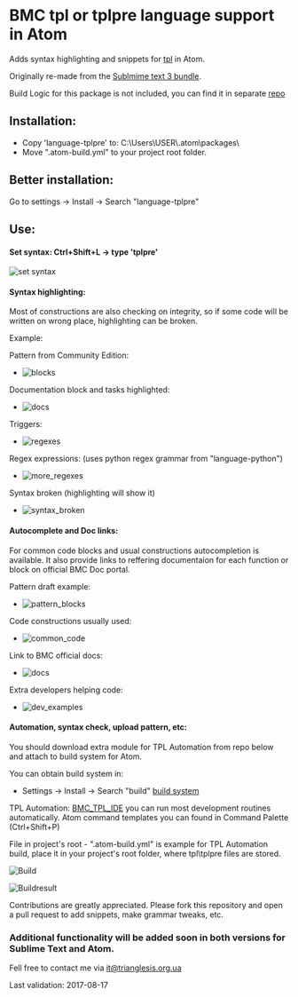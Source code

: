 # BMC tpl or tplpre language support in Atom

Adds syntax highlighting and snippets for [tpl](https://docs.bmc.com/docs/display/DISCO111/The+Pattern+Language+TPL) in Atom.

Originally re-made from the [Sublmime text 3 bundle](https://github.com/triaglesis/bmc_tpl).

Build Logic for this package is not included, you can find it in separate [repo](https://github.com/triaglesis/BMC_TPL_IDE)

## Installation:

- Copy 'language-tplpre' to: C:\Users\USER\\.atom\packages\
- Move ".atom-build.yml" to your project root folder.

## Better installation:

Go to settings -> Install -> Search "language-tplpre"

## Use:

####  Set syntax: Ctrl+Shift+L -> type 'tplpre'

![set syntax](https://github.com/triaglesis/trianglesis.github.io/blob/master/Atom_language_tpl_pics/tpl_set_syntax.gif)

#### Syntax highlighting:

Most of constructions are also checking on integrity,
so if some code will be written on wrong place, highlighting can be broken.

Example:

Pattern from Community Edition:
- ![blocks](https://github.com/triaglesis/trianglesis.github.io/blob/master/Atom_language_tpl_pics/TPL_Syntax_example_1.png)

Documentation block and tasks highlighted:
- ![docs](https://github.com/triaglesis/trianglesis.github.io/blob/master/Atom_language_tpl_pics/TPL_Syntax_example_2.png)

Triggers:
- ![regexes](https://github.com/triaglesis/trianglesis.github.io/blob/master/Atom_language_tpl_pics/TPL_Syntax_example_3.png)

Regex expressions:
(uses python regex grammar from "language-python")
- ![more_regexes](https://github.com/triaglesis/trianglesis.github.io/blob/master/Atom_language_tpl_pics/TPL_Syntax_example_4.png)


Syntax broken
(highlighting will show it)
- ![syntax_broken](https://github.com/triaglesis/trianglesis.github.io/blob/master/Atom_language_tpl_pics/tpl_syntax_broken.gif)


#### Autocomplete and Doc links:

For common code blocks and usual constructions autocompletion is available.
It also provide links to reffering documentaion for each function or block on official BMC Doc portal.

Pattern draft example:
- ![pattern_blocks](https://github.com/triaglesis/trianglesis.github.io/blob/master/Atom_language_tpl_pics/tpl_autocomplete_pattern.gif)

Code constructions usually used:
- ![common_code](https://github.com/triaglesis/trianglesis.github.io/blob/master/Atom_language_tpl_pics/tpl_autocomplete_versions.gif)

Link to BMC official docs:
- ![docs](https://github.com/triaglesis/trianglesis.github.io/blob/master/Atom_language_tpl_pics/tpl_autocomplete_model_docs.gif)

Extra developers helping code:
- ![dev_examples](https://github.com/triaglesis/trianglesis.github.io/blob/master/Atom_language_tpl_pics/tpl_autocomplete_debug.gif)


####  Automation, syntax check, upload pattern, etc:

You should download extra module for TPL Automation
from repo below and attach to build system for Atom.

You can obtain build system in:
- Settings -> Install -> Search "build"
[build system](https://atom.io/packages/build)


TPL Automation: [BMC_TPL_IDE](https://github.com/triaglesis/BMC_TPL_IDE) you can run most development routines automatically.
Atom command templates you can found in Command Palette (Ctrl+Shift+P)

File in project's root - ".atom-build.yml" is example for TPL Automation build,
place it in your project's root folder, where tpl\tplpre files are stored.


![Build](https://github.com/triaglesis/trianglesis.github.io/blob/master/Atom_language_tpl_pics/TPL_Build_System_example.png)


![Buildresult](https://github.com/triaglesis/trianglesis.github.io/blob/master/Atom_language_tpl_pics/BuildSystem_output.png)


Contributions are greatly appreciated. Please fork this repository and open a pull request to add snippets, make grammar tweaks, etc.

### Additional functionality will be added soon in both versions for Sublime Text and Atom.

Fell free to contact me via it@trianglesis.org.ua

Last validation: 2017-08-17
